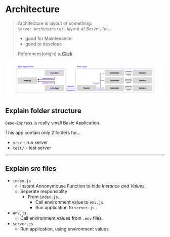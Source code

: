 # Architecture

> Architecture is layout of something. <br>
> `Server Architecture` is layout of Server, for... <br>
> - good for Maintenance
> - good to develope
>
> References(origin) [> Click](https://www.techopedia.com/definition/30262/server-architecture#:~:text=Server%20architecture%20is%20the%20foundational,the%20services%20that%20it%20provides.)

<img src="./ARCHITECTURE.png" style="width: 700px;">

## Explain folder structure

`Base-Express` is really small Basic Application.

This app contain only 2 folders for...

- `src/` - run server
- `test/` - test server

<hr>

## Explain src files

- `index.js`
    - Instant Annonymouse Function to hide _Instance and Values_.
    - Seperate responsiblity
        - From `index.js`...
            - Call environment value to `env.js`.
            - Run application  to `server.js`.
- `env.js`
    - Call environment values from `.env` files.
- `server.js`
    - Run application, using environment values.

